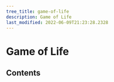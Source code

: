 ```yaml
---
tree_title: game-of-life
description: Game of Life
last_modified: 2022-06-09T21:23:28.2328
---
```


# Game of Life

## Contents
